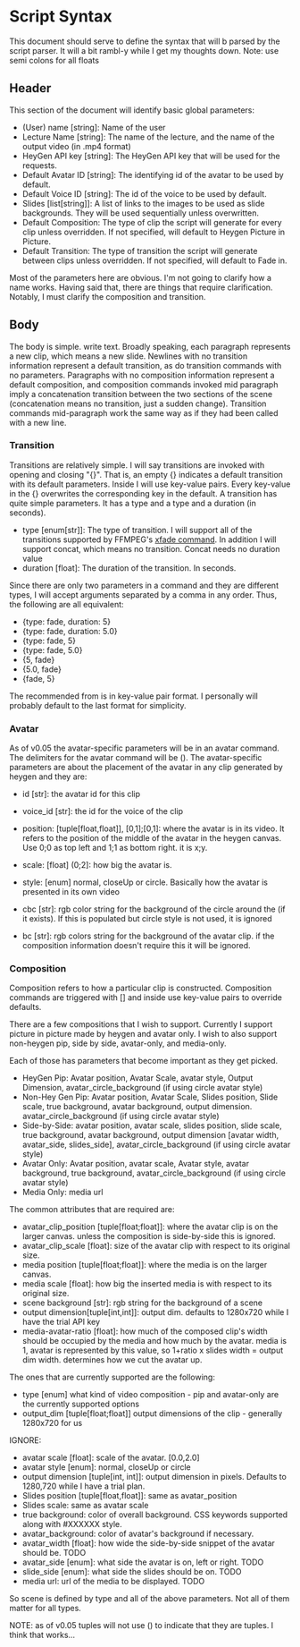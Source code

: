 # Script Syntax
This document should serve to define the syntax that will b parsed by the script parser. It will a bit rambl-y while I get my thoughts down. 
Note: use semi colons for all floats

## Header
This section of the document will identify basic global parameters:
- (User) name [string]: Name of the user
- Lecture Name [string]: The name of the lecture, and the name of the output video (in .mp4 format)
- HeyGen API key [string]: The HeyGen API key that will be used for the requests.
- Default Avatar ID [string]: The identifying id of the avatar to be used by default. 
- Default Voice ID [string]: The id of the voice to be used by default.
- Slides [list[string]]: A list of links to the images to be used as slide backgrounds. They will be used sequentially unless overwritten.
- Default Composition: The type of clip the script will generate for every clip unless overridden. If not specified, will default to Heygen Picture in Picture.
- Default Transition: The type of transition the script will generate between clips unless overridden. If not specified, will default to Fade in.

Most of the parameters here are obvious. I'm not going to clarify how a name works. Having said that, there are things that require clarification. Notably, I must clarify the composition and transition.

## Body
The body is simple. write text. Broadly speaking, each paragraph represents a new clip, which means a new slide. Newlines with no transition information represent a default transition, as do transition commands with no parameters. Paragraphs with no composition information represent a default composition, and composition commands invoked mid paragraph imply a concatenation transition between the two sections of the scene (concatenation means no transition, just a sudden change). Transition commands mid-paragraph work the same way as if they had been called with a new line.

### Transition
Transitions are relatively simple. I will say transitions are invoked with opening and closing "{}". That is, an empty {} indicates a default transition with its default parameters. Inside I will use key-value pairs. Every key-value in the {} overwrites the corresponding key in the default. A transition has quite simple parameters. It has a type and a type and a duration (in seconds).

- type [enum[str]]: The type of transition. I will support all of the transitions supported by FFMPEG's [xfade command](https://trac.ffmpeg.org/wiki/Xfade). In addition I will support concat, which means no transition. Concat needs no duration value
- duration [float]: The duration of the transition. In seconds.

Since there are only two parameters in a command and they are different types, I will accept arguments separated by a comma in any order. Thus, the following are all equivalent:

- {type: fade, duration: 5}
- {type: fade, duration: 5.0}
- {type: fade, 5}
- {type: fade, 5.0}
- {5, fade}
- {5.0, fade}
- {fade, 5}

The recommended from is in key-value pair format. I personally will probably default to the last format for simplicity.

### Avatar
As of v0.05 the avatar-specific parameters will be in an avatar command. The delimiters for the avatar command will be (). The avatar-specific parameters are about the placement of the avatar in any clip generated by heygen and they are:

- id [str]: the avatar id for this clip

- voice_id [str]: the id for the voice of the clip

- position: [tuple[float,float]], [0,1];[0,1]: where the avatar is in its video. It refers to the position of the middle of the avatar in the heygen canvas. Use 0;0 as top left and 1;1 as bottom right. it is x;y.

- scale: [float] (0;2]: how big the avatar is.

- style: [enum] normal, closeUp or circle. Basically how the avatar is presented in its own video

- cbc [str]: rgb color string for the background of the circle around the (if it exists). If this is populated but circle style is not used, it is ignored

- bc [str]: rgb colors string for the background of the avatar clip. if the composition information doesn't require this it will be ignored.

### Composition
Composition refers to how a particular clip is constructed. Composition commands are triggered with [] and inside use key-value pairs to override defaults. 

There are a few compositions that I wish to support. Currently I support picture in picture made by heygen and avatar only. I wish to also support non-heygen pip, side by side, avatar-only, and media-only. 

Each of those has parameters that become important as they get picked. 

- HeyGen Pip: 
Avatar position, Avatar Scale, avatar style, Output Dimension, avatar_circle_background (if using circle avatar style)
- Non-Hey Gen Pip: 
Avatar position, Avatar Scale, Slides position, Slide scale, true background, avatar background, output dimension. avatar_circle_background (if using circle avatar style)
- Side-by-Side: avatar position, avatar scale, slides position, slide scale, true background, avatar background, output dimension [avatar width, avatar_side, slides_side], avatar_circle_background (if using circle avatar style)
- Avatar Only: Avatar position, avatar scale, Avatar style, avatar background, true background, avatar_circle_background (if using circle avatar style)
- Media Only: media url

The common attributes that are required are:
- avatar_clip_position [tuple[float;float]]: where the avatar clip is on the larger canvas. unless the composition is side-by-side this is ignored.
- avatar_clip_scale [float]: size of the avatar clip with respect to its original size.
- media position [tuple[float;float]]: where the media is on the larger canvas.
- media scale [float]: how big the inserted media is with respect to its original size.
- scene background [str]: rgb string for the background of a scene
- output dimension[tuple[int,int]]: output dim. defaults to 1280x720 while I have the trial API key
- media-avatar-ratio [float]: how much of the composed clip's width should be occupied by the media and how much by the avatar. media is 1, avatar is represented by this value, so 1+ratio x slides width = output dim width. determines how we cut the avatar up.

The ones that are currently supported are the following: 
- type [enum] what kind of video composition - pip and avatar-only are the currently supported options
- output_dim [tuple[float;float]] output dimensions of the clip - generally 1280x720 for us 

IGNORE:
- avatar scale [float]: scale of the avatar. [0.0,2.0]
- avatar style [enum]: normal, closeUp or circle
- output dimension [tuple[int, int]]: output dimension in pixels. Defaults to 1280,720 while I have a trial plan. 
- Slides position [tuple[float,float]]: same as avatar_position
- Slides scale: same as avatar scale
- true background: color of overall background. CSS keywords supported along with #XXXXXX style. 
- avatar_background: color of avatar's background if necessary. 
- avatar_width [float]: how wide the side-by-side snippet of the avatar should be. TODO
- avatar_side [enum]: what side the avatar is on, left or right. TODO
- slide_side [enum]: what side the slides should be on. TODO
- media url: url of the media to be displayed. TODO



So scene is defined by type and all of the above parameters. Not all of them matter for all types.


NOTE: as of v0.05 tuples will not use () to indicate that they are tuples. I think that works...
